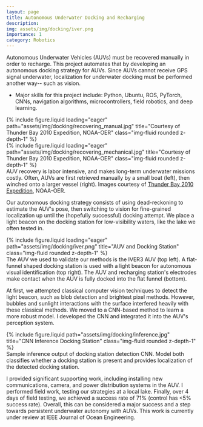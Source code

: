 ```yaml
---
layout: page
title: Autonomous Underwater Docking and Recharging
description:
img: assets/img/docking/iver.png
importance: 1
category: Robotics
---
```


Autonomous Underwater Vehicles (AUVs) must be recovered manually in order to recharge. This project automates that by developing an autonomous docking strategy for AUVs. Since AUVs cannot receive GPS signal underwater, localization for underwater docking must be performed another way-- such as vision.

- Major skills for this project include: Python, Ubuntu, ROS, PyTorch, CNNs, navigation algorithms, microcontrollers, field robotics, and deep learning.

<div class="row justify-content-around">
    <div class="col-sm mt-3 mt-md-0">
        {% include figure.liquid loading="eager" path="assets/img/docking/recovering_manual.jpg" title="Courtesy of Thunder Bay 2010 Expedition, NOAA-OER" class="img-fluid rounded z-depth-1" %}
    </div>
    <div class="col-sm mt-3 mt-md-0">
        {% include figure.liquid loading="eager" path="assets/img/docking/recovering_mechanical.jpg" title="Courtesy of Thunder Bay 2010 Expedition, NOAA-OER" class="img-fluid rounded z-depth-1" %}
    </div>
</div>
<div class="caption">
    AUV recovery is labor intensive, and makes long-term underwater missions costly. Often, AUVs are first retrieved manually by a small boat (left), then winched onto a larger vessel (right). Images courtesy of <a href="https://oceanexplorer.noaa.gov/explorations/10thunderbay/background/recovering/recovering.html" target="_blank">Thunder Bay 2010 Expedition</a>, NOAA-OER.
</div>

Our autonomous docking strategy consists of using dead-reckoning to estimate the AUV's pose, then switching to vision for fine-grained localization up until the (hopefully successful) docking attempt. We place a light beacon on the docking station for low-visibility waters, like the lake we often tested in.

<div class="row">
    <div class="col-sm mt-3 mt-md-0">
        {% include figure.liquid loading="eager" path="assets/img/docking/iver.png" title="AUV and Docking Station" class="img-fluid rounded z-depth-1" %}
    </div>
</div>
<div class="caption">
    The AUV we used to validate our methods is the IVER3 AUV (top left). A flat-funnel shaped docking station is used with a light beacon for autonomous visual identification (top right). The AUV and recharging station's electrodes make contact when the AUV is fully docked into the flat funnel (bottom).
</div>

At first, we attempted classical computer vision techniques to detect the light beacon, such as blob detection and brightest pixel methods. However, bubbles and sunlight interactions with the surface interfered heavily with these classical methods. We moved to a CNN-based method to learn a more robust model. I developed the CNN and integrated it into the AUV's perception system.

<div class="row justify-content-sm-center">
    <div class="col-sm-8 mt-3 mt-md-0">
        {% include figure.liquid path="assets/img/docking/inference.jpg" title="CNN Inference Docking Station" class="img-fluid rounded z-depth-1" %}
    </div>
</div>
<div class="caption">
    Sample inference output of docking station detection CNN. Model both classifies whether a docking station is present and provides localization of the detected docking station.
</div>

I provided significant supporting work, including installing new communications, camera, and power distribution systems in the AUV. I performed field work, testing our strategies at a local lake. Finally, over 4 days of field testing, we achieved a success rate of 71% (control has <5% success rate). Overall, this can be considered a major success and a step towards persistent underwater autonomy with AUVs. This work is currently under review at IEEE Journal of Ocean Engineering.
